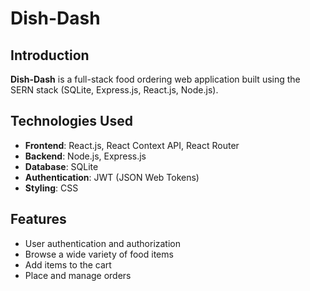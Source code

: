 # Dish-Dash

## Introduction

**Dish-Dash** is a full-stack food ordering web application built using the SERN stack (SQLite, Express.js, React.js, Node.js).

## Technologies Used

- **Frontend**: React.js, React Context API, React Router  
- **Backend**: Node.js, Express.js  
- **Database**: SQLite  
- **Authentication**: JWT (JSON Web Tokens)  
- **Styling**: CSS  

## Features

- User authentication and authorization  
- Browse a wide variety of food items  
- Add items to the cart  
- Place and manage orders  




